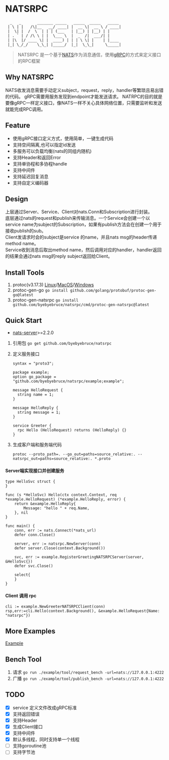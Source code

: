 # NATSRPC

```
  _   _       _______ _____   _____  _____   _____ 
 | \ | |   /\|__   __/ ____| |  __ \|  __ \ / ____|
 |  \| |  /  \  | | | (___   | |__) | |__) | |     
 | . ` | / /\ \ | |  \___ \  |  _  /|  ___/| |     
 | |\  |/ ____ \| |  ____) | | | \ \| |    | |____ 
 |_| \_/_/    \_\_| |_____/  |_|  \_\_|     \_____|
```
> NATSRPC 是一个基于[NATS](https://nats.io/)作为消息通信，使用[gRPC](https://www.grpc.io/)的方式来定义接口的RPC框架
## Why NATSRPC  
NATS收发消息需要手动定义subject，request，reply，handler等繁琐且易出错的代码。
gRPC需要用服务发现到endpoint才能发送请求。
NATRPC的目的就是要像gRPC一样定义接口，像NATS一样不关心具体网络位置，只需要监听和发送就能完成RPC调用。

## Feature
* 使用gRPC接口定义方式，使用简单，一键生成代码
* 支持空间隔离,也可以指定id发送
* 多服务可以负载均衡(nats的同组内随机)
* 支持Header和返回Error
* 支持单协程和多协程handle
* 支持中间件
* 支持延迟回复消息
* 支持自定义编码器

## Design
上层通过Server、Service、Client对nats.Conn和Subscription进行封装。  
底层通过nats的request和publish来传输消息。一个Service会创建一个以service name为subject的Subscription，如果有publish方法会在创建一个用于接收publish的sub。  
Client发请求时会的subject是service 的name，并且nats msg的header传递method name。  
Service收到消息后取出method name，然后调用对应的handler，handler返回的结果会通过nats msg的reply subject返回给Client。

## Install Tools
1. protoc(v3.17.3) [Linux](https://github.com/protocolbuffers/protobuf/releases/download/v3.17.3/protoc-3.17.3-linux-x86_64.zip)/[MacOS](https://github.com/protocolbuffers/protobuf/releases/download/v3.17.3/protoc-3.17.3-osx-x86_64.zip)/[Windows](https://github.com/protocolbuffers/protobuf/releases/download/v3.17.3/protoc-3.17.3-win64.zip)
2. protoc-gen-go `go install github.com/golang/protobuf/protoc-gen-go@latest`
3. protoc-gen-natsrpc `go install github.com/byebyebruce/natsrpc/cmd/protoc-gen-natsrpc@latest`

## Quick Start
* [nats-server](https://github.com/nats-io/nats-server/releases)>=2.2.0
1. 引用包 `go get github.com/byebyebruce/natsrpc`
2. 定义服务接口
    ```
    syntax = "proto3";

    package example;
    option go_package = "github.com/byebyebruce/natsrpc/example;example";

    message HelloRequest {
      string name = 1;
    }

    message HelloReply {
      string message = 1;
    }

    service Greeter {
      rpc Hello (HelloRequest) returns (HelloReply) {}
    }
    ```
   
3. 生成客户端和服务端代码
    ```shell
    protoc --proto_path=. --go_out=paths=source_relative:. --natsrpc_out=paths=source_relative:. *.proto
    ```
#### Server端实现接口并创建服务
```
type HelloSvc struct {
}

func (s *HelloSvc) Hello(ctx context.Context, req *example.HelloRequest) (*example.HelloReply, error) {
	return &example.HelloReply{
		Message: "hello " + req.Name,
	}, nil
}

func main() {
    conn, err := nats.Connect(*nats_url)
    defer conn.Close()

    server, err := natsrpc.NewServer(conn)
    defer server.Close(context.Background())

    svc, err := example.RegisterGreetingNATSRPCServer(server, &HelloSvc{})
    defer svc.Close()
    
    select{
    }
}

```
#### Client 调用 rpc
```
cli := example.NewGreeterNATSRPCClient(conn)
rsp,err:=cli.Hello(context.Background(), &example.HelloRequest{Name: "natsrpc"})
```
 
## More Examples
[Example](example)

## Bench Tool
1. 请求 `go run ./example/tool/request_bench -url=nats://127.0.0.1:4222`
2. 广播 `go run ./example/tool/publish_bench -url=nats://127.0.0.1:4222`

## TODO
- [x] service 定义文件改成gRPC标准
- [x] 支持返回错误
- [x] 支持Header
- [x] 生成Client接口
- [x] 支持中间件
- [x] 默认多线程，同时支持单一个线程
- [ ] 支持goroutine池
- [ ] 支持字节池
